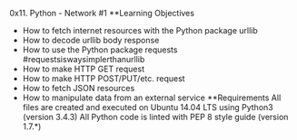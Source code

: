 0x11. Python - Network #1
**Learning Objectives
- How to fetch internet resources with the Python package urllib
- How to decode urllib body response
- How to use the Python package requests #requestsiswaysimplerthanurllib
- How to make HTTP GET request
- How to make HTTP POST/PUT/etc. request
- How to fetch JSON resources
- How to manipulate data from an external service
**Requirements
All files are created and executed on Ubuntu 14.04 LTS using Python3 (version 3.4.3)
All Python code is linted with PEP 8 style guide (version 1.7.*)
